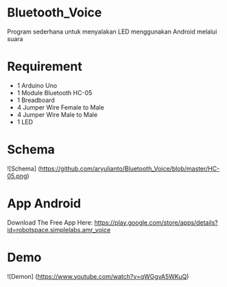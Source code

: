 # Bluetooth_Voice
Program sederhana untuk menyalakan LED menggunakan Android melalui suara

# Requirement 
- 1 Arduino Uno
- 1 Module Bluetooth HC-05
- 1 Breadboard
- 4 Jumper Wire Female to Male
- 4 Jumper Wire Male to Male
- 1 LED

# Schema
![Schema] (https://github.com/aryulianto/Bluetooth_Voice/blob/master/HC-05.png)

# App Android
Download The Free App Here: https://play.google.com/store/apps/details?id=robotspace.simplelabs.amr_voice

# Demo
![Demon] (https://www.youtube.com/watch?v=qWGgvA5WKuQ)
